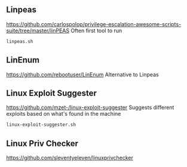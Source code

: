 ## Linpeas
https://github.com/carlospolop/privilege-escalation-awesome-scripts-suite/tree/master/linPEAS
Often first tool to run

```bash
linpeas.sh
```

## LinEnum
https://github.com/rebootuser/LinEnum
Alternative to Linpeas

## Linux Exploit Suggester
https://github.com/mzet-/linux-exploit-suggester
Suggests different exploits based on what's found in the machine

```bash
linux-exploit-suggester.sh
```

## Linux Priv Checker
https://github.com/sleventyeleven/linuxprivchecker

